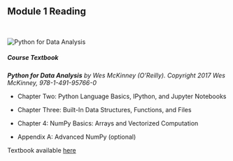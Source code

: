 ## Module 1 Reading

&nbsp;

![Python for Data Analysis](ApplDataSci-UMich/PDA_cover.jpg?raw=true)

##### **Course Textbook**

***Python for Data Analysis** by Wes McKinney (O’Reilly). Copyright 2017 Wes McKinney, 978-1-491-95766-0*

* Chapter Two: Python Language Basics, IPython, and Jupyter Notebooks

* Chapter Three: Built-In Data Structures, Functions, and Files

* Chapter 4: NumPy Basics: Arrays and Vectorized Computation

* Appendix A: Advanced NumPy (optional)

Textbook available <a href="https://wesmckinney.com/pages/book.html">here</a>